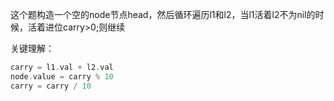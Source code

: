 这个题构造一个空的node节点head，然后循环遍历l1和l2，当l1活着l2不为nil的时候，活着进位carry>0;则继续

关键理解：

```go
carry = l1.val + l2.val
node.value = carry % 10
carry = carry / 10
```





